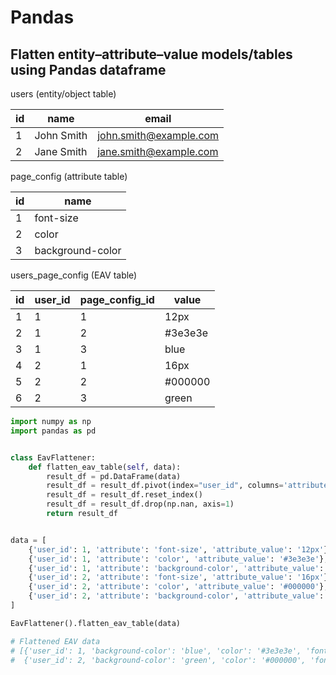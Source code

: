 # Pandas

## Flatten entity–attribute–value models/tables using Pandas dataframe

users (entity/object table)

| id  | name       | email                  |
| --- | ---------- | ---------------------- |
| 1   | John Smith | john.smith@example.com |
| 2   | Jane Smith | jane.smith@example.com |

page_config (attribute table)

| id  | name             |
| --- | ---------------- |
| 1   | font-size        |
| 2   | color            |
| 3   | background-color |

users_page_config (EAV table)

| id  | user_id | page_config_id | value   |
| --- | ------- | -------------- | ------- |
| 1   | 1       | 1              | 12px    |
| 2   | 1       | 2              | #3e3e3e |
| 3   | 1       | 3              | blue    |
| 4   | 2       | 1              | 16px    |
| 5   | 2       | 2              | #000000 |
| 6   | 2       | 3              | green   |

```py
import numpy as np
import pandas as pd


class EavFlattener:
	def flatten_eav_table(self, data):
		result_df = pd.DataFrame(data)
		result_df = result_df.pivot(index="user_id", columns='attribute')['attribute_value']
		result_df = result_df.reset_index()
		result_df = result_df.drop(np.nan, axis=1)
		return result_df


data = [
	{'user_id': 1, 'attribute': 'font-size', 'attribute_value': '12px'},
	{'user_id': 1, 'attribute': 'color', 'attribute_value': '#3e3e3e'},
	{'user_id': 1, 'attribute': 'background-color', 'attribute_value': 'blue'},
	{'user_id': 2, 'attribute': 'font-size', 'attribute_value': '16px'},
	{'user_id': 2, 'attribute': 'color', 'attribute_value': '#000000'},
	{'user_id': 2, 'attribute': 'background-color', 'attribute_value': 'green'}
]

EavFlattener().flatten_eav_table(data)

# Flattened EAV data
# [{'user_id': 1, 'background-color': 'blue', 'color': '#3e3e3e', 'font-size': '12px'},
#  {'user_id': 2, 'background-color': 'green', 'color': '#000000', 'font-size': '16px'}]
```
